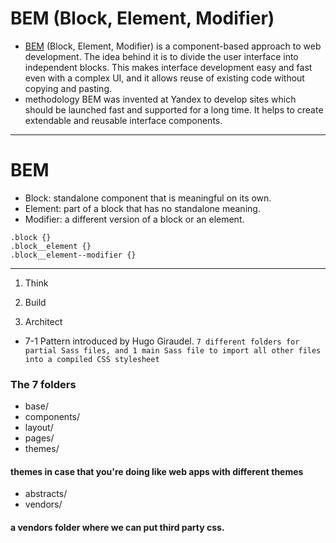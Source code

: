 # BEM (Block, Element, Modifier)

- [BEM](https://en.bem.info/methodology/quick-start/) (Block, Element, Modifier) is a component-based approach to web development. The idea behind it is to divide the user interface into independent blocks. This makes interface development easy and fast even with a complex UI, and it allows reuse of existing code without copying and pasting.
- methodology BEM was invented at Yandex to develop sites which should be launched fast and supported for a long time. It helps to create extendable and reusable interface components.

---

# BEM

- Block: standalone component that is meaningful on its own.
- Element: part of a block that has no standalone meaning.
- Modifier: a different version of a block or an element.

```
.block {}
.block__element {}
.block__element--modifier {}

```

---

1. Think
2. Build

3. Architect

- 7-1 Pattern introduced by Hugo Giraudel.
  `7 different folders for partial Sass files, and 1 main Sass file to import all other files into a compiled CSS stylesheet`

### The 7 folders

- base/
- components/
- layout/
- pages/
- themes/

#### themes in case that you're doing like web apps with different themes

- abstracts/
- vendors/

#### a vendors folder where we can put third party css.
